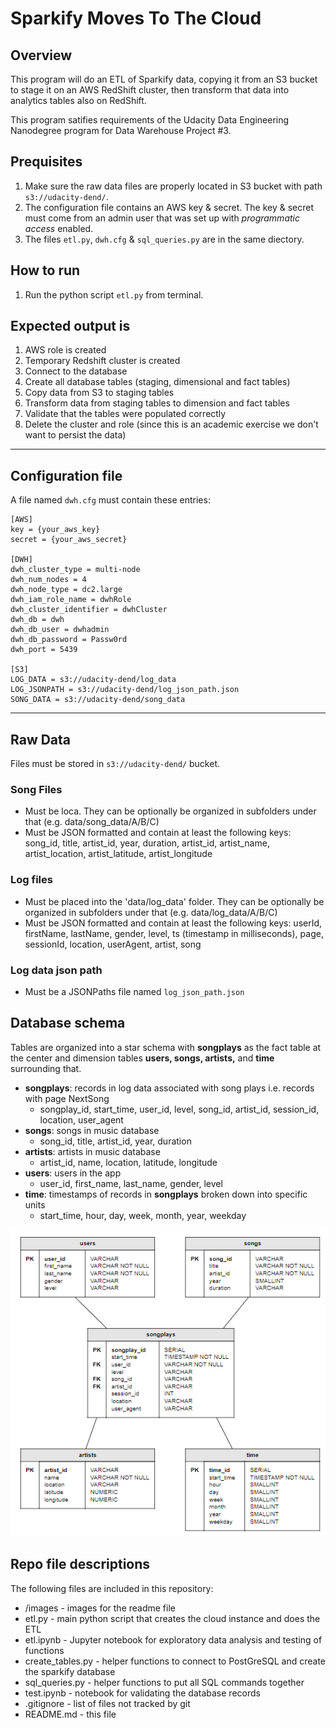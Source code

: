 # Sparkify Moves To The Cloud

## Overview

This program will do an ETL of Sparkify data, copying it from an S3 bucket to stage it on an AWS RedShift cluster, then transform that data into analytics tables also on RedShift.

This program satifies requirements of the Udacity Data Engineering Nanodegree program for Data Warehouse Project #3.


## Prequisites

1. Make sure the raw data files are properly located in S3 bucket with path `s3://udacity-dend/`.
2. The configuration file contains an AWS key & secret. The key & secret must come from an admin user that was set up with _programmatic access_ enabled.
3. The files `etl.py`, `dwh.cfg` & `sql_queries.py` are in the same diectory.

## How to run

1. Run the python script `etl.py` from terminal.

## Expected output is

1. AWS role is created
2. Temporary Redshift cluster is created
3. Connect to the database
4. Create all database tables (staging, dimensional and fact tables)
5. Copy data from S3 to staging tables
6. Transform data from staging tables to dimension and fact tables
7. Validate that the tables were populated correctly
8. Delete the cluster and role (since this is an academic exercise we don't want to persist the data)

---

## Configuration file

A file named `dwh.cfg` must contain these entries:

```
[AWS]
key = {your_aws_key}
secret = {your_aws_secret}

[DWH]
dwh_cluster_type = multi-node
dwh_num_nodes = 4
dwh_node_type = dc2.large
dwh_iam_role_name = dwhRole
dwh_cluster_identifier = dwhCluster
dwh_db = dwh
dwh_db_user = dwhadmin
dwh_db_password = Passw0rd
dwh_port = 5439

[S3]
LOG_DATA = s3://udacity-dend/log_data
LOG_JSONPATH = s3://udacity-dend/log_json_path.json
SONG_DATA = s3://udacity-dend/song_data
```


---

## Raw Data

Files must be stored in `s3://udacity-dend/` bucket.


### Song Files
- Must be loca.  They can be optionally be organized in subfolders under that (e.g. data/song_data/A/B/C)
- Must be JSON formatted and contain at least the following keys: song_id, title, artist_id, year, duration, artist_id, artist_name, artist_location, artist_latitude, artist_longitude


### Log files
- Must be placed into the 'data/log_data' folder.  They can be optionally be organized in subfolders under that (e.g. data/log_data/A/B/C)
- Must be JSON formatted and contain at least the following keys: userId, firstName, lastName, gender, level, ts (timestamp in milliseconds), page, sessionId, location, userAgent, artist, song


### Log data json path
- Must be a JSONPaths file named `log_json_path.json` 


## Database schema

Tables are organized into a star schema with **songplays** as the fact table at the center and dimension tables **users, songs, artists,** and **time** surrounding that.

- **songplays**: records in log data associated with song plays i.e. records with page NextSong
    - songplay_id, start_time, user_id, level, song_id, artist_id, session_id, location, user_agent
- **songs**: songs in music database
    - song_id, title, artist_id, year, duration
- **artists**: artists in music database
    - artist_id, name, location, latitude, longitude
- **users**: users in the app
    - user_id, first_name, last_name, gender, level
- **time**: timestamps of records in **songplays** broken down into specific units
    - start_time, hour, day, week, month, year, weekday

![](images/sparkify_schema.png)


## Repo file descriptions

The following files are included in this repository:

- /images - images for the readme file
- etl.py - main python script that creates the cloud instance and does the ETL
- etl.ipynb - Jupyter notebook for exploratory data analysis and testing of functions
- create_tables.py - helper functions to connect to PostGreSQL and create the sparkify database
- sql_queries.py - helper functions to put all SQL commands together
- test.ipynb - notebook for validating the database records
- .gitignore - list of files not tracked by git
- README.md - this file

